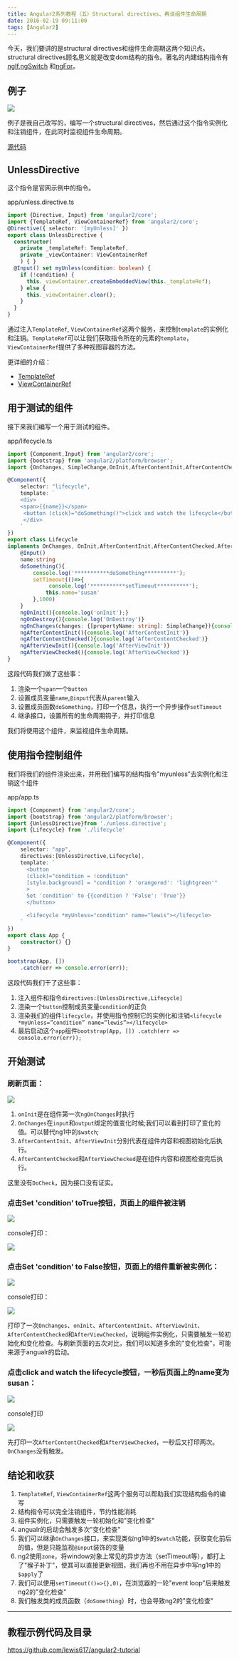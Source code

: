 ```yaml
---
title: Angular2系列教程（五）Structural directives、再谈组件生命周期
date: 2016-02-19 09:11:00
tags: [Angular2]
---
```


今天，我们要讲的是structural directives和组件生命周期这两个知识点。structural directives顾名思义就是改变dom结构的指令。著名的内建结构指令有[ngIf](https://angular.io/docs/ts/latest/guide/template-syntax.html#ngIf),[ngSwitch](https://angular.io/docs/ts/latest/guide/template-syntax.html#ngSwitch) 和[ngFor](https://angular.io/docs/ts/latest/guide/template-syntax.html#ngFor)。

<!--more-->

## 例子

![](https://ws2.sinaimg.cn/large/83900b4egw1f9xofl445fj20e30a4t9t.jpg)

例子是我自己改写的，编写一个structural directives，然后通过这个指令实例化和注销组件，在此同时监视组件生命周期。

[源代码](https://github.com/lewis617/angular2-tutorial/tree/gh-pages/lifecycle)

## UnlessDirective

这个指令是官网示例中的指令。

app/unless.directive.ts

```ts
import {Directive, Input} from 'angular2/core';
import {TemplateRef, ViewContainerRef} from 'angular2/core';
@Directive({ selector: '[myUnless]' })
export class UnlessDirective {
  constructor(
    private _templateRef: TemplateRef,
    private _viewContainer: ViewContainerRef
    ) { }
  @Input() set myUnless(condition: boolean) {
    if (!condition) {
      this._viewContainer.createEmbeddedView(this._templateRef);
    } else {
      this._viewContainer.clear();
    }
  }
}
```

通过注入`TemplateRef`, `ViewContainerRef`这两个服务，来控制`template`的实例化和注销。`TemplateRef`可以让我们获取指令所在的元素的`template`，`ViewContainerRef`提供了多种视图容器的方法。

更详细的介绍：

  * [TemplateRef](https://angular.io/docs/ts/latest/api/core/TemplateRef-class.html)
  * [ViewContainerRef](https://angular.io/docs/ts/latest/api/core/ViewContainerRef-class.html)

## 用于测试的组件

接下来我们编写一个用于测试的组件。

app/lifecycle.ts

```ts
import {Component,Input} from 'angular2/core';
import {bootstrap} from 'angular2/platform/browser';
import {OnChanges, SimpleChange,OnInit,AfterContentInit,AfterContentChecked,AfterViewInit,AfterViewChecked,OnDestroy} from 'angular2/core';

@Component({
    selector: "lifecycle",
    template: `
    <div>
    <span>{{name}}</span>
     <button (click)="doSomething()">click and watch the lifecycle</button>
     </div>
    `
})
export class Lifecycle
implements OnChanges, OnInit,AfterContentInit,AfterContentChecked,AfterViewInit, AfterViewChecked, OnDestroy{
    @Input()
    name:string
    doSomething(){
        console.log('***********doSomething**********');
        setTimeout(()=>{
             console.log('***********setTimeout**********');
            this.name='susan'
        },1000)
    }
    ngOnInit(){console.log('onInit');}
    ngOnDestroy(){console.log('OnDestroy')}
    ngOnChanges(changes: {[propertyName: string]: SimpleChange}){console.log('ngOnChanges',changes)}
    ngAfterContentInit(){console.log('AfterContentInit')}
    ngAfterContentChecked(){console.log('AfterContentChecked')}
    ngAfterViewInit(){console.log('AfterViewInit')}
    ngAfterViewChecked(){console.log('AfterViewChecked')}
}
```

这段代码我们做了这些事：

  1. 渲染一个`span`一个`button`
  2. 设置成员变量`name`,`@input`代表从`parent`输入
  3. 设置成员函数`doSomething`，打印一个信息，执行一个异步操作`setTimeout`
  4. 继承接口，设置所有的生命周期钩子，并打印信息

我们将使用这个组件，来监视组件生命周期。

## 使用指令控制组件

我们将我们的组件渲染出来，并用我们编写的结构指令"myunless"去实例化和注销这个组件

app/app.ts

```ts
import {Component} from 'angular2/core';
import {bootstrap} from 'angular2/platform/browser';
import {UnlessDirective}from './unless.directive';
import {Lifecycle} from './lifecycle'

@Component({
    selector: "app",
    directives:[UnlessDirective,Lifecycle],
    template: `
      <button
      (click)="condition = !condition"
      [style.background] = "condition ? 'orangered': 'lightgreen'"
      >
      Set 'condition' to {{condition ? 'False': 'True'}}
      </button>

      <lifecycle *myUnless="condition" name="lewis"></lifecycle>
    `
})
export class App {
    constructor() {}
}

bootstrap(App, [])
    .catch(err => console.error(err));    
```

这段代码我们干了这些事：

  1. 注入组件和指令`directives:[UnlessDirective,Lifecycle]`
  2. 渲染一个`button`控制成员变量`condition`的正负
  3. 渲染我们的组件`lifecycle`，并使用指令控制它的实例化和注销`<lifecycle *myUnless=”condition” name=”lewis”></lifecycle>`
  4. 最后启动这个`app`组件`bootstrap(App, []) .catch(err => console.error(err));`

## 开始测试

### 刷新页面：

![](https://ws4.sinaimg.cn/large/83900b4egw1f9xofnidzrj206l0b9jsf.jpg)

  1. `onInit`是在组件第一次`ngOnChanges`时执行
  2. `OnChanges`在`input`和`output`绑定的值变化时候;我们可以看到打印了变化的值。可以替代ng1中的`$watch`;
  3. `AfterContentInit`、`AfterViewInit`分别代表在组件内容和视图初始化后执行。
  4. `AfterContentChecked`和`AfterViewChecked`是在组件内容和视图检查完后执行。

这里没有`DoCheck`，因为接口没有证实。  

### 点击Set 'condition' toTrue按钮，页面上的组件被注销

![](https://ws1.sinaimg.cn/large/83900b4egw1f9xoflcprrj207n036wed.jpg)

console打印：

![](https://ws3.sinaimg.cn/large/83900b4egw1f9xofkn1oij206f00jjr5.jpg)

### 点击Set 'condition' to False按钮，页面上的组件重新被实例化：

![](https://ws2.sinaimg.cn/large/83900b4egw1f9xofk3dwqj207q022t8q.jpg)

console打印：

![](https://ws2.sinaimg.cn/large/83900b4egw1f9xofkozklj206d03laa5.jpg)

打印了一次`Onchanges`、`onInit`、`AfterContentInit`、`AfterViewInit`、`AfterContentChecked`和`AfterViewChecked`，说明组件实例化，只需要触发一轮初始化和变化检查。与刷新页面的五次对比，我们可以知道多余的"变化检查"，可能来源于angualr的启动。

### 点击click and watch the lifecycle按钮，一秒后页面上的name变为susan：

![](https://ws1.sinaimg.cn/large/83900b4egw1f9xofkuv3uj207701p3yk.jpg)

console打印

![](https://ws2.sinaimg.cn/large/83900b4egw1f9xofmbzj1j206m04qjrm.jpg)

先打印一次`AfterContentChecked`和`AfterViewChecked`，一秒后又打印两次。`OnChanges`没有触发。

## 结论和收获

  1. `TemplateRef`, `ViewContainerRef`这两个服务可以帮助我们实现结构指令的编写
  2. 结构指令可以完全注销组件，节约性能消耗
  3. 组件实例化，只需要触发一轮初始化和"变化检查"
  4. angualr的启动会触发多次"变化检查"
  5. 我们可以继承`OnChanges`接口，来实现类似ng1中的`$watch`功能，获取变化前后的值，但是只能监视`@input`装饰的变量
  6. ng2使用`zone`，将window对象上常见的异步方法（setTimeout等），都打上了"猴子补丁"，使其可以直接更新视图，我们再也不用在异步中写ng1中的`$apply`了
  7. 我们可以使用`setTimeout(()=>{},0)`，在浏览器的一轮"event loop"后来触发ng2的"变化检查"
  8. 我们触发类的成员函数（`doSomething`）时，也会导致ng2的"变化检查"

* * *

## 教程示例代码及目录

<https://github.com/lewis617/angular2-tutorial>


